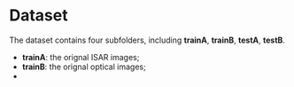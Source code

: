 # Dataset
The dataset contains four subfolders, including **trainA**, **trainB**, **testA**, **testB**.
- **trainA**: the orignal ISAR images;
- **trainB**: the orignal optical images;
- 
 
